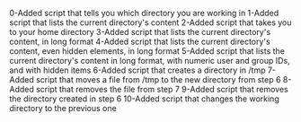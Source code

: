 0-Added script that tells you which directory you are working in
1-Added script that lists the current directory's content
2-Added script that takes you to your home directory
3-Added script that lists the current directory's content, in long format
4-Added script that lists the current directory's content, even hidden elements, in long format
5-Added script that lists the current directory's content in long format, with numeric user and group IDs, and with hidden items
6-Added script that creates a directory in /tmp
7-Added script that moves a file from /tmp to the new directory from step 6
8-Added script that removes the file from step 7
9-Added script that removes the directory created in step 6
10-Added script that changes the working directory to the previous one
